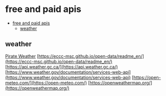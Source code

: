 # free and paid apis

<!--toc:start-->

- [free and paid apis](#free-and-paid-apis)
  - [weather](#weather)
  <!--toc:end-->

## weather

[Pirate Weather](https://pirateweather.net/en/latest/)
[https://eccc-msc.github.io/open-data/readme_en/](https://eccc-msc.github.io/open-data/readme_en/)
[https://api.weather.gc.ca/](https://api.weather.gc.ca/)
[https://www.weather.gov/documentation/services-web-api](https://www.weather.gov/documentation/services-web-api)
[https://open-meteo.com/](https://open-meteo.com/)
[https://openweathermap.org/](https://openweathermap.org/)
